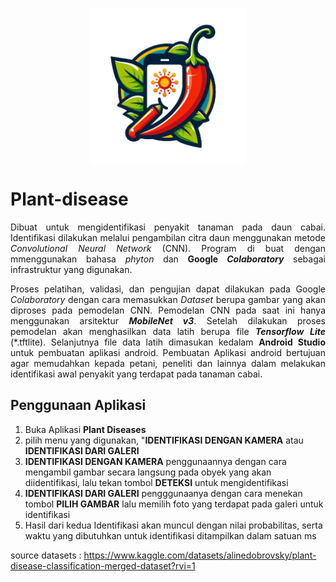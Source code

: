 <p align="center"><img src="logo.png" width="250" height="250" align="center"></p>


# Plant-disease
<p align="justify"> Dibuat untuk mengidentifikasi penyakit tanaman pada daun cabai. Identifikasi dilakukan melalui pengambilan citra daun menggunakan metode <i>Convolutional Neural Network</i> (CNN). Program di buat dengan mmenggunakan bahasa <i>phyton</i> dan <b>Google <i>Colaboratory</i></b> sebagai infrastruktur yang digunakan.</p> 
<p align="justify">Proses pelatihan, validasi, dan pengujian dapat dilakukan pada Google <i>Colaboratory</i> dengan cara memasukkan <i>Dataset</i> berupa gambar yang akan diproses pada pemodelan CNN. Pemodelan CNN pada saat ini hanya menggunakan arsitektur <b><i>MobileNet v3</i></b>. Setelah dilakukan proses pemodelan akan menghasilkan data latih berupa file <i><b>Tensorflow Lite</b></i> (*.tftlite). Selanjutnya file data latih dimasukan kedalam <b>Android Studio</b> untuk pembuatan aplikasi android. Pembuatan Aplikasi android bertujuan agar memudahkan kepada petani, peneliti dan lainnya dalam melakukan identifikasi awal penyakit yang terdapat pada tanaman cabai. </p>

## Penggunaan Aplikasi
1. Buka Aplikasi <b>Plant Diseases</b>
2. pilih menu yang digunakan, "<b>IDENTIFIKASI DENGAN KAMERA</b> atau <b>IDENTIFIKASI DARI GALERI</b>
3. <b>IDENTIFIKASI DENGAN KAMERA</b> penggunaannya dengan cara mengambil gambar secara langsung pada obyek yang akan diidentifikasi, lalu tekan tombol <b>DETEKSI</b> untuk mengidentifikasi
4. <b>IDENTIFIKASI DARI GALERI</b> pengggunaanya dengan cara menekan tombol <b>PILIH  GAMBAR</b> lalu memilih foto yang terdapat pada galeri untuk identifikasi
5. Hasil dari kedua Identifikasi akan muncul dengan nilai probabilitas, serta waktu yang dibutuhkan untuk identifikasi ditampilkan dalam satuan ms

source datasets : https://www.kaggle.com/datasets/alinedobrovsky/plant-disease-classification-merged-dataset?rvi=1
